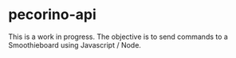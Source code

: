 # pecorino-api

This is a work in progress. The objective is to send commands to a Smoothieboard using Javascript / Node.
